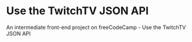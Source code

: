 # Use the TwitchTV JSON API

An intermediate front-end project on freeCodeCamp - Use the TwitchTV JSON API

